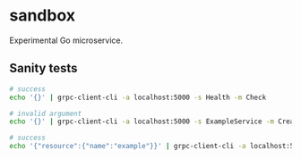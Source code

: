 # sandbox

Experimental Go microservice.

## Sanity tests

```sh
# success
echo '{}' | grpc-client-cli -a localhost:5000 -s Health -m Check

# invalid argument
echo '{}' | grpc-client-cli -a localhost:5000 -s ExampleService -m CreateResource

# success
echo '{"resource":{"name":"example"}}' | grpc-client-cli -a localhost:5000 -s ExampleService -m CreateResource
```
